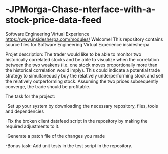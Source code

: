 # -JPMorga-Chase-nterface-with-a-stock-price-data-feed
Software Engineering Virtual Experience https://www.insidesherpa.com/modules/
Welcome! This repository contains source files for Software Engineering Virtual Experience insidesherpa

Projet description:
The trader would like to be able to monitor two historically correlated stocks and be able to visualize when the correlation between the two weakens (i.e. one stock moves proportionally more than the historical correlation would imply). This could indicate a potential trade strategy to simultaneously buy the relatively underperforming stock and sell the relatively outperforming stock. Assuming the two prices subsequently converge, the trade should be profitable.

The task for the project:

-Set up your system by downloading the necessary repository, files, tools and dependencies

-Fix the broken client datafeed script in the repository by making the required adjustments to it.

-Generate a patch file of the changes you made

-Bonus task: Add unit tests in the test script in the repository.
